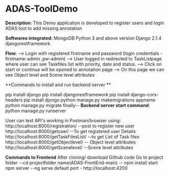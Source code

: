 # ADAS-ToolDemo

**Description**: This Demo application is developed to register users and login ADAS tool to add missing annotation

**Softwares integrated:**
MongoDB 
Python 3 and above version
Django 2.1.4
djangorestframework


**Flow**: 
--> Login with registered firstname and password (login credentials - firstname-admin ,pw-admin)
--> User logged in redirected to TaskListpage where user can see Taskfiles list with priority, date and status.
--> Click on start or continue will be opened to annotation page
--> On this page we can see Object level and Scene level attributes

**Commands to install and run backend server **

pip install django
pip install djangorestframework
pip install django-cors-headers
pip install djongo
python manage.py makemigrations appname
python manage.py migrate
finally--
**Backend server start command**: python manage.py runserver

User can test API's working in Postman/browser using:
http://localhost:8000/registration/  --post to register new user
http://localhost:8000/getuser/ --To get registered user Details
http://localhost:8000/getTaskFilesList/ --to get List of Task files
http://localhost:8000/getObjectlevel/ -- Object level attributes
http://localhost:8000/getScenelevel/ --Scene level attributes

**Commands to Frontend**
After cloning/ download Github code 
Go to project folder --cd projectfolder name(ADAS-FrontEnd-main)
-- npm install
start npm server --ng serve
default port - http://localhost:4200
